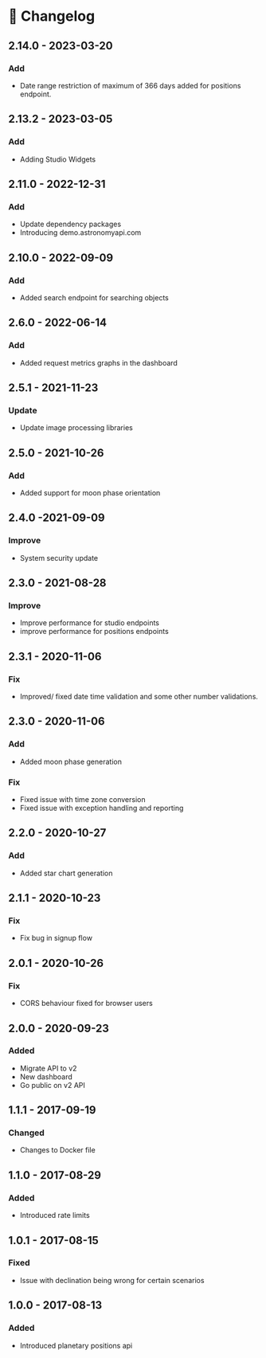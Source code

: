 # 📕 Changelog

## 2.14.0 - 2023-03-20

### Add

* Date range restriction of maximum of 366 days added for positions endpoint.

## 2.13.2 - 2023-03-05

### Add

* Adding Studio Widgets

## 2.11.0 - 2022-12-31

### Add

* Update dependency packages
* Introducing demo.astronomyapi.com

## 2.10.0 - 2022-09-09

### Add

* Added search endpoint for searching objects

## 2.6.0 - 2022-06-14

### Add

* Added request metrics graphs in the dashboard

## 2.5.1 - 2021-11-23

### Update

* Update image processing libraries

## 2.5.0 - 2021-10-26

### Add

* Added support for moon phase orientation

## 2.4.0 -2021-09-09

### Improve

* System security update

## 2.3.0 - 2021-08-28

### Improve

* Improve performance for studio endpoints
* improve performance for positions endpoints

## 2.3.1 - 2020-11-06

### Fix

* Improved/ fixed date time validation and some other number validations.

## 2.3.0 - 2020-11-06

### Add

* Added moon phase generation

### Fix

* Fixed issue with time zone conversion
* Fixed issue with exception handling and reporting

## 2.2.0 - 2020-10-27

### Add

* Added star chart generation

## 2.1.1 - 2020-10-23

### Fix

* Fix bug in signup flow

## 2.0.1 - 2020-10-26

### Fix

* CORS behaviour fixed for browser users

## 2.0.0 - 2020-09-23

### Added

* Migrate API to v2
* New dashboard
* Go public on v2 API

## 1.1.1 - 2017-09-19

### Changed

* Changes to Docker file

## 1.1.0 - 2017-08-29

### Added

* Introduced rate limits

## 1.0.1 - 2017-08-15

### Fixed

* Issue with declination being wrong for certain scenarios

## 1.0.0 - 2017-08-13

### Added

* Introduced planetary positions api

